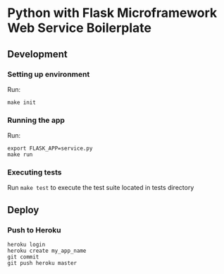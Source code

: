 # Python with Flask Microframework Web Service Boilerplate

## Development

### Setting up environment

Run:
```
make init
```

### Running the app

Run:
```
export FLASK_APP=service.py
make run
```
### Executing tests

Run `make test` to execute the test suite located in tests directory

## Deploy

### Push to Heroku

```
heroku login
heroku create my_app_name
git commit
git push heroku master
```

